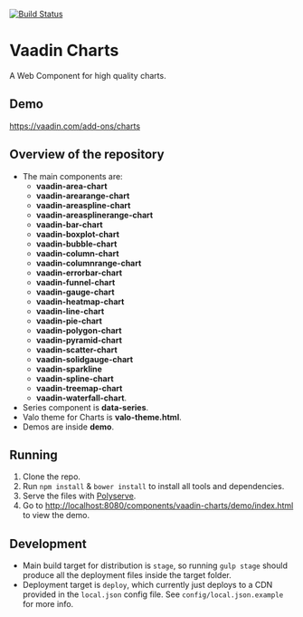 [![Build Status](https://api.travis-ci.org/vaadin/vaadin-charts.svg?branch=master)](https://travis-ci.org/vaadin/vaadin-charts)

# Vaadin Charts

A Web Component for high quality charts.

## Demo

https://vaadin.com/add-ons/charts

## Overview of the repository

- The main components are:
    - **vaadin-area-chart**
    - **vaadin-arearange-chart**
    - **vaadin-areaspline-chart**
    - **vaadin-areasplinerange-chart**
    - **vaadin-bar-chart**
    - **vaadin-boxplot-chart**
    - **vaadin-bubble-chart**
    - **vaadin-column-chart**
    - **vaadin-columnrange-chart**
    - **vaadin-errorbar-chart**
    - **vaadin-funnel-chart**
    - **vaadin-gauge-chart**
    - **vaadin-heatmap-chart**
    - **vaadin-line-chart**
    - **vaadin-pie-chart**
    - **vaadin-polygon-chart**
    - **vaadin-pyramid-chart**
    - **vaadin-scatter-chart**
    - **vaadin-solidgauge-chart**
    - **vaadin-sparkline**
    - **vaadin-spline-chart**
    - **vaadin-treemap-chart**
    - **vaadin-waterfall-chart**.
 - Series component is **data-series**.
 - Valo theme for Charts is **valo-theme.html**.
 - Demos are inside **demo**.

## Running

1. Clone the repo.
2. Run `npm install` & `bower install` to install all tools and dependencies.
3. Serve the files with [Polyserve](https://github.com/PolymerLabs/polyserve).
4. Go to [http://localhost:8080/components/vaadin-charts/demo/index.html](http://localhost:8080/components/vaadin-charts/demo/index.html) to view the demo.

## Development

 - Main build target for distribution is `stage`, so running `gulp stage` should produce all the deployment files
   inside the target folder.
 - Deployment target is `deploy`, which currently just deploys to a CDN provided in the `local.json` config file. See `config/local.json.example` for more info.
